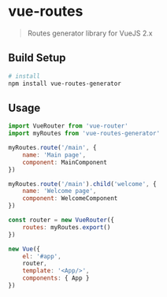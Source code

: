 # vue-routes

> Routes generator library for VueJS 2.x

## Build Setup

``` bash
# install 
npm install vue-routes-generator
```

## Usage
``` javascript
import VueRouter from 'vue-router'
import myRoutes from 'vue-routes-generator'

myRoutes.route('/main', {
	name: 'Main page',
	component: MainComponent
})

myRoutes.route('/main').child('welcome', {
	name: 'Welcome page',
	component: WelcomeComponent
})

const router = new VueRouter({
	routes: myRoutes.export()
})

new Vue({
	el: '#app',
	router,
	template: '<App/>',
	components: { App }
})
```